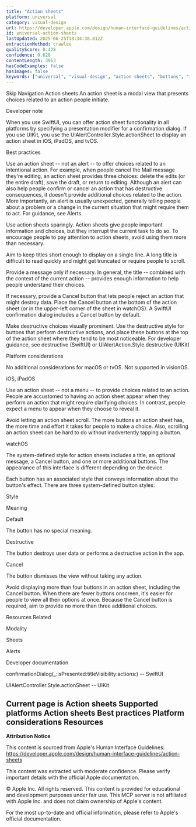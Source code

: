 ```yaml
---
title: "Action sheets"
platform: universal
category: visual-design
url: https://developer.apple.com/design/human-interface-guidelines/action-sheets
id: universal-action-sheets
lastUpdated: 2025-06-25T18:34:38.812Z
extractionMethod: crawlee
qualityScore: 0.428
confidence: 0.628
contentLength: 3963
hasCodeExamples: false
hasImages: false
keywords: ["universal", "visual-design", "action sheets", "buttons", "interface", "navigation", "presentation", "system", "visual", "ios"]
---
```

Skip Navigation
Action sheets
An action sheet is a modal view that presents choices related to an action people initiate.

Developer note

When you use SwiftUI, you can offer action sheet functionality in all platforms by specifying a presentation modifier for a confirmation dialog. If you use UIKit, you use the UIAlertController.Style.actionSheet to display an action sheet in iOS, iPadOS, and tvOS.

Best practices

Use an action sheet -- not an alert -- to offer choices related to an intentional action. For example, when people cancel the Mail message they're editing, an action sheet provides three choices: delete the edits (or the entire draft), save the draft, or return to editing. Although an alert can also help people confirm or cancel an action that has destructive consequences, it doesn't provide additional choices related to the action. More importantly, an alert is usually unexpected, generally telling people about a problem or a change in the current situation that might require them to act. For guidance, see Alerts.

Use action sheets sparingly. Action sheets give people important information and choices, but they interrupt the current task to do so. To encourage people to pay attention to action sheets, avoid using them more than necessary.

Aim to keep titles short enough to display on a single line. A long title is difficult to read quickly and might get truncated or require people to scroll.

Provide a message only if necessary. In general, the title -- combined with the context of the current action -- provides enough information to help people understand their choices.

If necessary, provide a Cancel button that lets people reject an action that might destroy data. Place the Cancel button at the bottom of the action sheet (or in the upper-left corner of the sheet in watchOS). A SwiftUI confirmation dialog includes a Cancel button by default.

Make destructive choices visually prominent. Use the destructive style for buttons that perform destructive actions, and place these buttons at the top of the action sheet where they tend to be most noticeable. For developer guidance, see destructive (SwiftUI) or UIAlertAction.Style.destructive (UIKit)

Platform considerations

No additional considerations for macOS or tvOS. Not supported in visionOS.

iOS, iPadOS

Use an action sheet -- not a menu -- to provide choices related to an action. People are accustomed to having an action sheet appear when they perform an action that might require clarifying choices. In contrast, people expect a menu to appear when they choose to reveal it.

Avoid letting an action sheet scroll. The more buttons an action sheet has, the more time and effort it takes for people to make a choice. Also, scrolling an action sheet can be hard to do without inadvertently tapping a button.

watchOS

The system-defined style for action sheets includes a title, an optional message, a Cancel button, and one or more additional buttons. The appearance of this interface is different depending on the device.

Each button has an associated style that conveys information about the button's effect. There are three system-defined button styles:

Style

Meaning

Default

The button has no special meaning.

Destructive

The button destroys user data or performs a destructive action in the app.

Cancel

The button dismisses the view without taking any action.

Avoid displaying more than four buttons in an action sheet, including the Cancel button. When there are fewer buttons onscreen, it's easier for people to view all their options at once. Because the Cancel button is required, aim to provide no more than three additional choices.

Resources
Related

Modality

Sheets

Alerts

Developer documentation

confirmationDialog(_:isPresented:titleVisibility:actions:) -- SwiftUI

UIAlertController.Style.actionSheet -- UIKit

Current page is Action sheets
Supported platforms
Action sheets
Best practices
Platform considerations
Resources
---

**Attribution Notice**

This content is sourced from Apple's Human Interface Guidelines: https://developer.apple.com/design/human-interface-guidelines/action-sheets

This content was extracted with moderate confidence. Please verify important details with the official Apple documentation.

© Apple Inc. All rights reserved. This content is provided for educational and development purposes under fair use. This MCP server is not affiliated with Apple Inc. and does not claim ownership of Apple's content.

For the most up-to-date and official information, please refer to Apple's official documentation.

